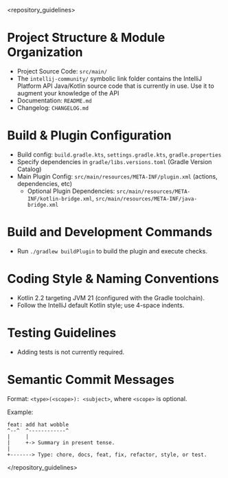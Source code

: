 <repository_guidelines>
# Project Structure & Module Organization
- Project Source Code: `src/main/`
- The `intellij-community/` symbolic link folder contains the IntelliJ Platform API Java/Kotlin source code that is currently in use. Use it to augment your knowledge of the API
- Documentation: `README.md`
- Changelog: `CHANGELOG.md`

# Build & Plugin Configuration
- Build config: `build.gradle.kts`, `settings.gradle.kts`, `gradle.properties`
- Specify dependencies in `gradle/libs.versions.toml` (Gradle Version Catalog)
- Main Plugin Config: `src/main/resources/META-INF/plugin.xml` (actions, dependencies, etc)
  - Optional Plugin Dependencies: ﻿`src/main/resources/META-INF/kotlin-bridge.xml`, `src/main/resources/META-INF/java-bridge.xml`

# Build and Development Commands
- Run `./gradlew buildPlugin` to build the plugin and execute checks.

# Coding Style & Naming Conventions
- Kotlin 2.2 targeting JVM 21 (configured with the Gradle toolchain).
- Follow the IntelliJ default Kotlin style; use 4-space indents.

# Testing Guidelines
- Adding tests is not currently required.

# Semantic Commit Messages
Format: `<type>(<scope>): <subject>`, where `<scope>` is optional.

Example:
```
feat: add hat wobble
^--^  ^------------^
|     |
|     +-> Summary in present tense.
|
+-------> Type: chore, docs, feat, fix, refactor, style, or test.
```
</repository_guidelines>